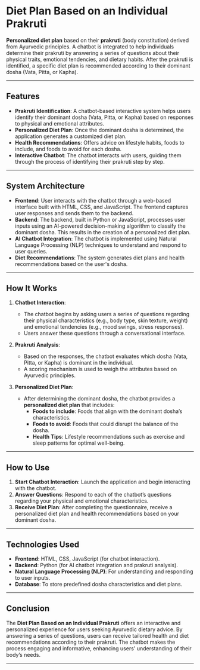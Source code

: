 # Diet Plan Based on an Individual Prakruti

**Personalized diet plan** based on their **prakruti** (body constitution) derived from Ayurvedic principles. A chatbot is integrated to help individuals determine their prakruti by answering a series of questions about their physical traits, emotional tendencies, and dietary habits. After the prakruti is identified, a specific diet plan is recommended according to their dominant dosha (Vata, Pitta, or Kapha).

---

## Features

- **Prakruti Identification**: A chatbot-based interactive system helps users identify their dominant dosha (Vata, Pitta, or Kapha) based on responses to physical and emotional attributes.
- **Personalized Diet Plan**: Once the dominant dosha is determined, the application generates a customized diet plan.
- **Health Recommendations**: Offers advice on lifestyle habits, foods to include, and foods to avoid for each dosha.
- **Interactive Chatbot**: The chatbot interacts with users, guiding them through the process of identifying their prakruti step by step.

---

## System Architecture

- **Frontend**: User interacts with the chatbot through a web-based interface built with HTML, CSS, and JavaScript. The frontend captures user responses and sends them to the backend.
- **Backend**: The backend, built in Python or JavaScript, processes user inputs using an AI-powered decision-making algorithm to classify the dominant dosha. This results in the creation of a personalized diet plan.
- **AI Chatbot Integration**: The chatbot is implemented using Natural Language Processing (NLP) techniques to understand and respond to user queries.
- **Diet Recommendations**: The system generates diet plans and health recommendations based on the user's dosha.

---

## How It Works

1. **Chatbot Interaction**: 
   - The chatbot begins by asking users a series of questions regarding their physical characteristics (e.g., body type, skin texture, weight) and emotional tendencies (e.g., mood swings, stress responses).
   - Users answer these questions through a conversational interface.

2. **Prakruti Analysis**: 
   - Based on the responses, the chatbot evaluates which dosha (Vata, Pitta, or Kapha) is dominant in the individual.
   - A scoring mechanism is used to weigh the attributes based on Ayurvedic principles.

3. **Personalized Diet Plan**:
   - After determining the dominant dosha, the chatbot provides a **personalized diet plan** that includes:
     - **Foods to include**: Foods that align with the dominant dosha’s characteristics.
     - **Foods to avoid**: Foods that could disrupt the balance of the dosha.
     - **Health Tips**: Lifestyle recommendations such as exercise and sleep patterns for optimal well-being.

---

## How to Use

1. **Start Chatbot Interaction**: Launch the application and begin interacting with the chatbot.
2. **Answer Questions**: Respond to each of the chatbot’s questions regarding your physical and emotional characteristics.
3. **Receive Diet Plan**: After completing the questionnaire, receive a personalized diet plan and health recommendations based on your dominant dosha.

---

## Technologies Used

- **Frontend**: HTML, CSS, JavaScript (for chatbot interaction).
- **Backend**: Python (for AI chatbot integration and prakruti analysis).
- **Natural Language Processing (NLP)**: For understanding and responding to user inputs.
- **Database**: To store predefined dosha characteristics and diet plans.

---

## Conclusion

The **Diet Plan Based on an Individual Prakruti** offers an interactive and personalized experience for users seeking Ayurvedic dietary advice. By answering a series of questions, users can receive tailored health and diet recommendations according to their prakruti. The chatbot makes the process engaging and informative, enhancing users' understanding of their body’s needs.

---
